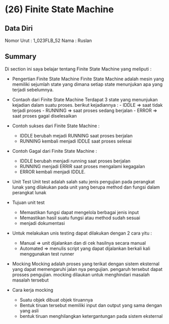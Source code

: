 # (26) Finite State Machine

## Data Diri

Nomor Urut : 1_023FLB_52
Nama : Ruslan

## Summary

Di section ini saya belajar tentang Finite State Machine yang meliputi :

- Pengertian Finite State Machine
  Finite State Machine adalah mesin yang memiliki sejumlah state yang dimana setiap state menunjukan apa yang terjadi sebelumnya.
- Contaoh dari Finite State Machine
  Terdapat 3 state yang menunjukan kejadian dalam suatu proses. berikut kejadiannya : - IDDLE => saat tidak terjadi proses - RUNNING => saat proses sedang berjalan - ERROR => saat proses gagal diselesaikan
- Contoh sukses dari Finite State Machine :
  - IDDLE berubah mejadi RUNNING saat proses berjalan
  - RUNNING kembali menjadi IDDLE saat proses selesai
- Contoh Gagal dari Finite State Machine :

  - IDDLE berubah menjadi running saat proses berjalan
  - RUNNING menjadi ERRIR saat proses mengalami kegagalan
  - ERROR kembali menjadi IDDLE.

- Unit Test
  Unit test adalah salah satu jenis pengujian pada perangkat lunak yang dilakukan pada unit yang berupa method dan fungsi dalam perangkat lunak

- Tujuan unit test

  - Memastikan fungsi dapat mengelola berbagai jenis input
  - Memastikan hasil suatu fungsi atau method sudah sesuai
  - menjadi dokumentasi

- Untuk melakukan unis testing dapat dilakukan dengan 2 cara yitu :

  - Manual => unit dijalankan dan di cek hasilnya secara manual
  - Automated => menulis script yang dapat dijalankan berkali kali menggunakan test runner

- Mocking
  Mocking adalah proses yang terikat dengan sistem eksternal yang dapat memengaruhi jalan nya pengujian. pengaruh tersebut dapat prosses pengujian. mocking dilaukan untuk menghindari masalah masalah tersebut

- Cara kerja mocking
  - Suatu objek dibuat objek tiruannya
  - Bentuk tiruan tersebut memiliki input dan output yang sama dengan yang asli
  - bentuk tiruan menghilangkan ketergantungan pada sistem eksternal
